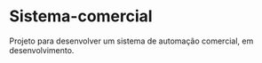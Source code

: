 # Sistema-comercial
Projeto para desenvolver um sistema de automação comercial, em desenvolvimento.
